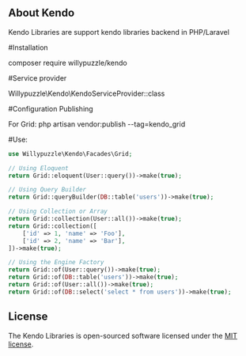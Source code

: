## About Kendo

Kendo Libraries are support kendo libraries backend in PHP/Laravel

#Installation

composer require willypuzzle/kendo

#Service provider

Willypuzzle\Kendo\KendoServiceProvider::class

#Configuration Publishing

For Grid:
php artisan vendor:publish --tag=kendo_grid

#Use:

```php
use Willypuzzle\Kendo\Facades\Grid;

// Using Eloquent
return Grid::eloquent(User::query())->make(true);

// Using Query Builder
return Grid::queryBuilder(DB::table('users'))->make(true);

// Using Collection or Array
return Grid::collection(User::all())->make(true);
return Grid::collection([
    ['id' => 1, 'name' => 'Foo'],
    ['id' => 2, 'name' => 'Bar'],
])->make(true);

// Using the Engine Factory
return Grid::of(User::query())->make(true);
return Grid::of(DB::table('users'))->make(true);
return Grid::of(User::all())->make(true);
return Grid::of(DB::select('select * from users'))->make(true);
```

## License

The Kendo Libraries is open-sourced software licensed under the [MIT license](http://opensource.org/licenses/MIT).
